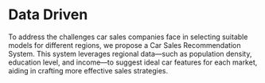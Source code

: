 # Data Driven

To address the challenges car sales companies face in selecting suitable models for different regions, we propose a Car Sales Recommendation System. This system leverages regional data—such as population density, education level, and income—to suggest ideal car features for each market, aiding in crafting more effective sales strategies.
